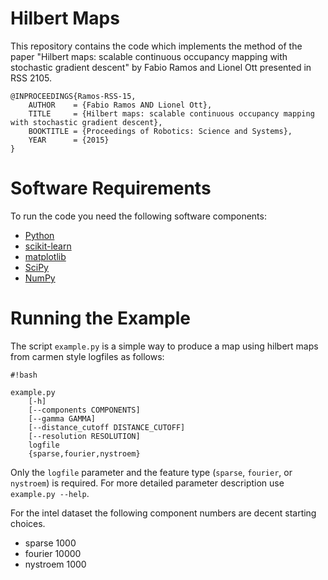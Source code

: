 # Hilbert Maps #

This repository contains the code which implements the method of the paper "Hilbert maps: scalable continuous occupancy mapping with stochastic gradient descent" by Fabio Ramos and Lionel Ott presented in RSS 2105.

```
@INPROCEEDINGS{Ramos-RSS-15, 
    AUTHOR    = {Fabio Ramos AND Lionel Ott}, 
    TITLE     = {Hilbert maps: scalable continuous occupancy mapping with stochastic gradient descent}, 
    BOOKTITLE = {Proceedings of Robotics: Science and Systems}, 
    YEAR      = {2015}
}
```

# Software Requirements #

To run the code you need the following software components:

* [Python](https://www.python.org/)
* [scikit-learn](http://scikit-learn.org/stable/index.html)
* [matplotlib](http://matplotlib.org/)
* [SciPy](http://www.scipy.org/)
* [NumPy](http://www.numpy.org/)

# Running the Example #

The script `example.py` is a simple way to produce a map using hilbert maps from carmen style logfiles as follows:

```
#!bash

example.py
    [-h]
    [--components COMPONENTS]
    [--gamma GAMMA]
    [--distance_cutoff DISTANCE_CUTOFF]
    [--resolution RESOLUTION]
    logfile
    {sparse,fourier,nystroem}
```
Only the `logfile` parameter and the feature type (`sparse`, `fourier`, or `nystroem`) is required. For more detailed parameter description use `example.py --help`.

For the intel dataset the following component numbers are decent starting choices.

* sparse 1000
* fourier 10000
* nystroem 1000